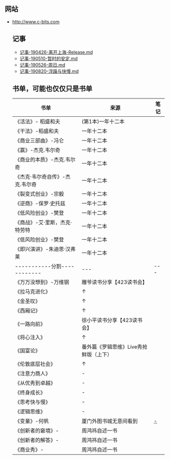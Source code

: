   ## 网站
- http://www.c-bits.com


  ## 记事
  - [记事-190426-离开上海-Release.md](https://github.com/YangLian20009/Alian/blob/master/%E8%AE%B0%E4%BA%8B/%E8%AE%B0%E4%BA%8B-190426-%E7%A6%BB%E5%BC%80%E4%B8%8A%E6%B5%B7-Release.md)
  - [记事-190510-暂时的安定.md](https://github.com/YangLian20009/Alian/blob/master/%E8%AE%B0%E4%BA%8B/%E8%AE%B0%E4%BA%8B-190510-%E6%9A%82%E6%97%B6%E7%9A%84%E5%AE%89%E5%AE%9A.md)
  - [记事-190526-周日.md](https://github.com/YangLian20009/Alian/blob/master/%E8%AE%B0%E4%BA%8B/%E8%AE%B0%E4%BA%8B-190526-%E5%91%A8%E6%97%A5.md)
  - [记事-190820-浮躁与快慢.md](https://github.com/YangLian20009/Alian/blob/master/%E8%AE%B0%E4%BA%8B/%E8%AE%B0%E4%BA%8B-190820-%E6%B5%AE%E8%BA%81%E4%B8%8E%E5%BF%AB%E6%85%A2.md)


  ## 书单，可能也仅仅只是书单
  书单|来源|笔记
  -|-|-
  《活法》- 稻盛和夫| (第1本)一年十二本|
  《干法》-稻盛和夫| 一年十二本|
  《商业三部曲》-冯仑| 一年十二本|
  《赢》-杰克.韦尔奇| 一年十二本|
  《商业的本质》-杰克.韦尔奇| 一年十二本|
  《杰克·韦尔奇自传》-杰克.韦尔奇| 一年十二本|
  《裂变式创业》-宗毅| 一年十二本|
  《逆商》-保罗·史托兹| 一年十二本|
  《低风险创业》-樊登| 一年十二本|
  《商战》-艾·里斯，杰克·特劳特| 一年十二本|
  《低风险创业》-樊登| 一年十二本|
  《即兴演讲》-朱迪思·汉弗莱| 一年十二本|
  -----------分割------------|---|---
  《万万没想到》-万维钢|雕爷读书分享【423读书会】|
  《拉马克进化》|↑|
  《金圣叹》|↑|
  《西厢记》|↑|
  《一路向前》| 徐小平读书分享【423读书会】|
  《将心注入》| ↑|
  《国富论》| 番外篇《罗辑思维》Live秀抢鲜版（上下）|
  《伦敦底层社会》| ↑|
  《注意力商人》| -|
  《从优秀到卓越》| -|
  《终身成长》| -|
  《思考快与慢》| -|
  《逻辑思维》| -|
  《变量》-何帆| 厦门外图书城无意间看到|[ - ]()
  《创新者的窘境》-| 周鸿祎自述一书|
  《创新者的解答》-| 周鸿祎自述一书|
  《商业秀》-| 周鸿祎自述一书|
